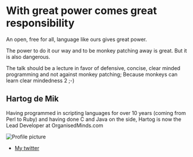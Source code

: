 # With great power comes great responsibility

An open, free for all, language like ours gives great power.

The power to do it our way and to be monkey patching away is great. But it
is also dangerous.

The talk should be a lecture in favor of defensive, concise, clear minded
programming and not against monkey patching; Because monkeys can learn clear
mindedness 2 ;-)

## Hartog de Mik

Having programmed in scripting languages for over 10 years (coming from Perl
to Ruby) and having done C and Java on the side, Hartog is now the Lead
Developer at OrganisedMinds.com

![Profile picture](https://github.com/coffeeaddict/call-for-proposals/raw/master/with-great-power-comes-great-responsibility/profile_picture.jpg)

- [My twitter](https://twitter.com/#!/coffeeaddict_nl)

